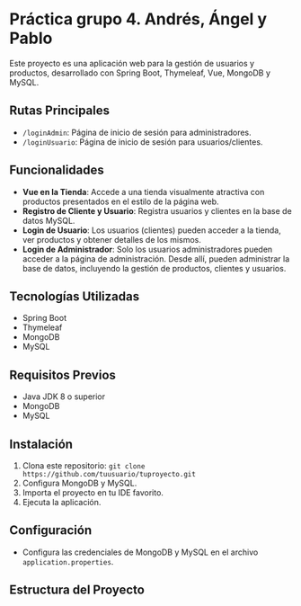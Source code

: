 # Práctica grupo 4. Andrés, Ángel y Pablo

Este proyecto es una aplicación web para la gestión de usuarios y productos, desarrollado con Spring Boot, Thymeleaf, Vue, MongoDB y MySQL.

## Rutas Principales

- `/loginAdmin`: Página de inicio de sesión para administradores.
- `/loginUsuario`: Página de inicio de sesión para usuarios/clientes.

## Funcionalidades

- **Vue en la Tienda**: Accede a una tienda visualmente atractiva con productos presentados en el estilo de la página web.
- **Registro de Cliente y Usuario**: Registra usuarios y clientes en la base de datos MySQL.
- **Login de Usuario**: Los usuarios (clientes) pueden acceder a la tienda, ver productos y obtener detalles de los mismos.
- **Login de Administrador**: Solo los usuarios administradores pueden acceder a la página de administración. Desde allí, pueden administrar la base de datos, incluyendo la gestión de productos, clientes y usuarios.

## Tecnologías Utilizadas

- Spring Boot
- Thymeleaf
- MongoDB
- MySQL

## Requisitos Previos

- Java JDK 8 o superior
- MongoDB
- MySQL

## Instalación

1. Clona este repositorio: `git clone https://github.com/tuusuario/tuproyecto.git`
2. Configura MongoDB y MySQL.
3. Importa el proyecto en tu IDE favorito.
4. Ejecuta la aplicación.

## Configuración

- Configura las credenciales de MongoDB y MySQL en el archivo `application.properties`.

## Estructura del Proyecto

